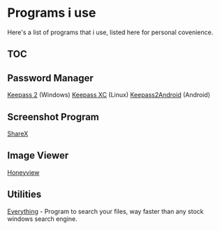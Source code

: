 # Programs i use
Here's a list of programs that i use, listed here for personal covenience.
## TOC

## Password Manager
[Keepass 2](https://keepass.info/) (Windows)
[Keepass XC](https://keepassxc.org/) (Linux)
[Keepass2Android](https://play.google.com/store/apps/details?id=keepass2android.keepass2android) (Android)

## Screenshot Program
[ShareX](https://getsharex.com/)

## Image Viewer
[Honeyview](http://www.bandisoft.com/honeyview/)

## Utilities
[Everything](https://www.voidtools.com/) - Program to search your files, way faster than any stock windows search engine.
